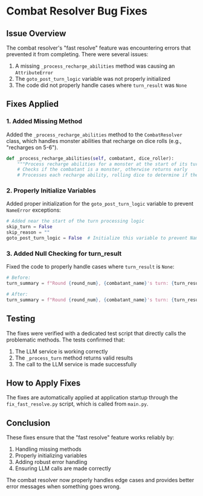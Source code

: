 # Combat Resolver Bug Fixes

## Issue Overview

The combat resolver's "fast resolve" feature was encountering errors that prevented it from completing. There were several issues:

1. A missing `_process_recharge_abilities` method was causing an `AttributeError`
2. The `goto_post_turn_logic` variable was not properly initialized
3. The code did not properly handle cases where `turn_result` was `None`

## Fixes Applied

### 1. Added Missing Method

Added the `_process_recharge_abilities` method to the `CombatResolver` class, which handles monster abilities that recharge on dice rolls (e.g., "recharges on 5-6").

```python
def _process_recharge_abilities(self, combatant, dice_roller):
    """Process recharge abilities for a monster at the start of its turn."""
    # Checks if the combatant is a monster, otherwise returns early
    # Processes each recharge ability, rolling dice to determine if they recharge
```

### 2. Properly Initialize Variables

Added proper initialization for the `goto_post_turn_logic` variable to prevent `NameError` exceptions:

```python
# Added near the start of the turn processing logic
skip_turn = False
skip_reason = ""
goto_post_turn_logic = False  # Initialize this variable to prevent NameError
```

### 3. Added Null Checking for turn_result

Fixed the code to properly handle cases where `turn_result` is `None`:

```python
# Before:
turn_summary = f"Round {round_num}, {combatant_name}'s turn: {turn_result.get('narrative', 'No action.')}"

# After:
turn_summary = f"Round {round_num}, {combatant_name}'s turn: {turn_result.get('narrative', 'No action.') if turn_result else 'No result available.'}"
```

## Testing

The fixes were verified with a dedicated test script that directly calls the problematic methods. The tests confirmed that:

1. The LLM service is working correctly
2. The `_process_turn` method returns valid results
3. The call to the LLM service is made successfully

## How to Apply Fixes

The fixes are automatically applied at application startup through the `fix_fast_resolve.py` script, which is called from `main.py`.

## Conclusion

These fixes ensure that the "fast resolve" feature works reliably by:

1. Handling missing methods
2. Properly initializing variables
3. Adding robust error handling
4. Ensuring LLM calls are made correctly

The combat resolver now properly handles edge cases and provides better error messages when something goes wrong. 